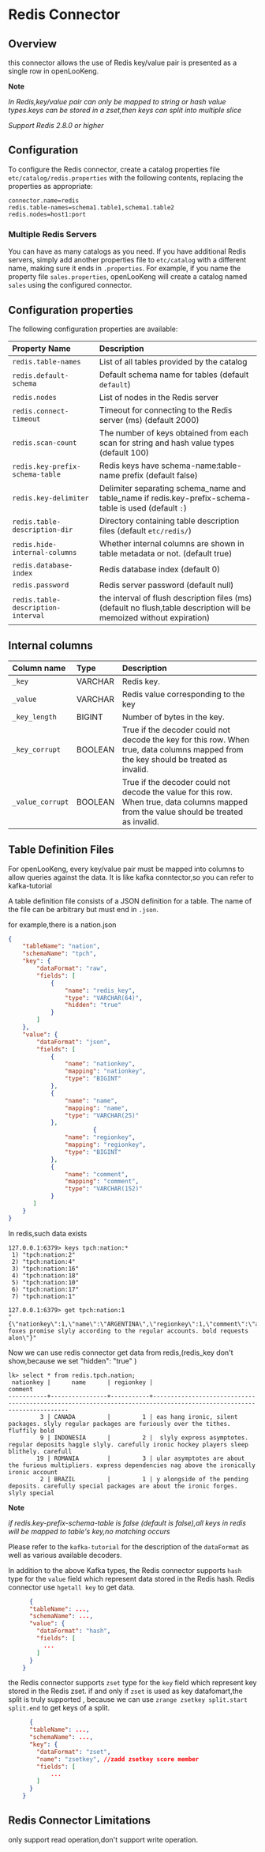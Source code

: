 Redis Connector
====================
Overview
--------
this connector allows the use of Redis key/value pair is presented as a single row in openLooKeng.

**Note**

*In Redis,key/value pair can only be mapped to string or hash value types.keys can be stored in a zset,then keys can split into multiple slice*

*Support Redis 2.8.0 or higher*

Configuration
-------------
To configure the Redis connector, create a catalog properties file `etc/catalog/redis.properties` with the following contents, replacing the properties as appropriate:
``` properties
connector.name=redis
redis.table-names=schema1.table1,schema1.table2
redis.nodes=host1:port
```
### Multiple Redis Servers
You can have as many catalogs as you need. If you have additional
Redis servers, simply add another properties file to ``etc/catalog``
with a different name, making sure it ends in ``.properties``.
For example, if you name the property file `sales.properties`, openLooKeng will create a catalog named `sales` using the configured connector.

Configuration properties
------------------------
The following configuration properties are available:

| Property Name                                                    | Description                                                                                                           |
|:-----------------------------------------------------------------|:----------------------------------------------------------------------------------------------------------------------|
| `redis.table-names`                                              | List of all tables provided by the catalog                                                                            |
| `redis.default-schema`                                           | Default schema name for tables  (default `default`)                                                                   |
| `redis.nodes`                                                    | List of nodes in the Redis server                                                                                     |
| `redis.connect-timeout`                                          | Timeout for connecting to the  Redis server (ms) (default 2000)                                                       |
| `redis.scan-count`                                               | The number of keys obtained from each scan for string and hash value types (default 100)                              |
| `redis.key-prefix-schema-table`                                  | Redis keys have schema-name:table-name prefix   (default  false)                                                      |
| `redis.key-delimiter`                                            | Delimiter separating schema_name and table_name if redis.key-prefix-schema-table is used (default `:`)                |
| `redis.table-description-dir`                                    | Directory containing table description files (default `etc/redis/`)                                                   |
| `redis.hide-internal-columns`                                    | Whether internal columns are shown in table metadata or not. (default true)                                           |
| `redis.database-index`                                           | Redis database index  (default 0)                                                                                     |
| `redis.password`                                                 | Redis server password  (default null)                                                                                 |
| `redis.table-description-interval`                               | the interval of flush description files (ms) (default no flush,table description will be memoized without expiration) |


Internal columns
----------------

| Column name        | Type    | Description                                                                                                                              |
|:-------------------| :------ |:-----------------------------------------------------------------------------------------------------------------------------------------|
| `_key`             | VARCHAR  | Redis key.                                                                                                                               |
| `_value`           | VARCHAR   | Redis value corresponding to the key                                                                                                     |
| `_key_length`   | BIGINT  | Number of bytes in the key.                                                                                                              |
| `_key_corrupt`     | BOOLEAN  | True if the decoder could not decode the key for this row. When true, data columns mapped from the key should be treated as invalid.     |
| `_value_corrupt`   | BOOLEAN | True if the decoder could not decode the value for this row. When true, data columns mapped from the value should be treated as invalid. |


Table Definition Files
----------------------
For openLooKeng, every key/value pair  must be mapped into columns to allow queries against the data. It is like kafka conntector,so you can refer to kafka-tutorial

A table definition file consists of a JSON definition for a table. The name of the file can be arbitrary but must end in `.json`.

for example,there is a nation.json
``` json
{
    "tableName": "nation",
    "schemaName": "tpch",
    "key": {
        "dataFormat": "raw",
        "fields": [
            {
                "name": "redis_key",
                "type": "VARCHAR(64)",
                "hidden": "true"
            }
        ]
    },
    "value": {
        "dataFormat": "json",
        "fields": [
            {
                "name": "nationkey",
                "mapping": "nationkey",
                "type": "BIGINT"
            },
            {
                "name": "name",
                "mapping": "name",
                "type": "VARCHAR(25)"
            },
                        {
                "name": "regionkey",
                "mapping": "regionkey",
                "type": "BIGINT"
            },
            {
                "name": "comment",
                "mapping": "comment",
                "type": "VARCHAR(152)"
            }
       ]
    }
}
```
In redis,such data exists
```shell
127.0.0.1:6379> keys tpch:nation:*
 1) "tpch:nation:2"
 2) "tpch:nation:4"
 3) "tpch:nation:16"
 4) "tpch:nation:18"
 5) "tpch:nation:10"
 6) "tpch:nation:17"
 7) "tpch:nation:1"
```
```shell
127.0.0.1:6379> get tpch:nation:1
"{\"nationkey\":1,\"name\":\"ARGENTINA\",\"regionkey\":1,\"comment\":\"al foxes promise slyly according to the regular accounts. bold requests alon\"}"
```
Now we can use redis connector get data from redis,(redis_key don't show,because we set "hidden": "true" ) 
```shell
lk> select * from redis.tpch.nation;
 nationkey |      name      | regionkey |                                                      comment                                                       
-----------+----------------+-----------+--------------------------------------------------------------------------------------------------------------------
         3 | CANADA         |         1 | eas hang ironic, silent packages. slyly regular packages are furiously over the tithes. fluffily bold              
         9 | INDONESIA      |         2 |  slyly express asymptotes. regular deposits haggle slyly. carefully ironic hockey players sleep blithely. carefull 
        19 | ROMANIA        |         3 | ular asymptotes are about the furious multipliers. express dependencies nag above the ironically ironic account    
         2 | BRAZIL         |         1 | y alongside of the pending deposits. carefully special packages are about the ironic forges. slyly special   
```
**Note**

*if redis.key-prefix-schema-table is false (default is false),all keys in redis will be mapped to table's key,no matching occurs*

Please refer to the `kafka-tutorial` for the description of the ``dataFormat`` as well as various available decoders.

In addition to the above Kafka types, the Redis connector supports ``hash`` type for the ``value`` field which represent data stored in the Redis hash.
Redis connector use `hgetall key` to get data.
``` json
      {
      "tableName": ...,
      "schemaName": ...,
      "value": {
        "dataFormat": "hash",
        "fields": [
          ...
        ]
      }
    }
```

the Redis connector supports ``zset`` type for the ``key`` field which represent key stored in the Redis zset. 
if and only if ``zset`` is used as key datafomart,the split is truly supported , because we can use `zrange zsetkey split.start split.end` to get keys of a split.
``` json
      {
      "tableName": ...,
      "schemaName": ...,
      "key": {
        "dataFormat": "zset",
        "name": "zsetkey", //zadd zsetkey score member
        "fields": [
            ...
        ]
      }
    }
```

Redis Connector Limitations
---------------------------
only support read operation,don't support write operation.


